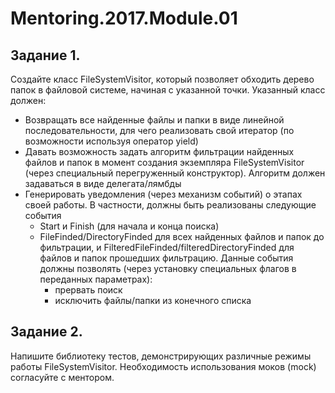 # Mentoring.2017.Module.01
## Задание 1.
Создайте класс FileSystemVisitor, который позволяет обходить дерево папок в файловой системе, начиная с указанной точки. Указанный класс должен:
-	Возвращать все найденные файлы и папки в виде линейной последовательности, для чего реализовать свой итератор (по возможности используя оператор yield)
-	Давать возможность задать алгоритм фильтрации найденных файлов и папок в момент создания экземпляра FileSystemVisitor (через специальный перегруженный конструктор). Алгоритм должен задаваться в виде делегата/лямбды
- Генерировать уведомления (через механизм событий) о этапах своей работы. В частности, должны быть реализованы следующие события
    -	Start и Finish (для начала и конца поиска)
    -	FileFinded/DirectoryFinded для всех найденных файлов и папок до фильтрации, и FilteredFileFinded/filteredDirectoryFinded для файлов и папок прошедших фильтрацию. Данные события должны позволять (через установку специальных флагов в переданных параметрах):
        - прервать поиск
        - исключить файлы/папки из конечного списка
## Задание 2.
Напишите библиотеку тестов, демонстрирующих различные режимы работы FileSystemVisitor. Необходимость использования моков (mock) согласуйте с ментором.

